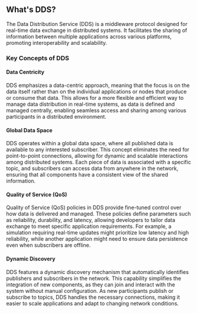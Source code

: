 ## What's DDS?
The Data Distribution Service (DDS) is a middleware protocol designed for real-time data exchange in distributed systems. It facilitates the sharing of information between multiple applications across various platforms, promoting interoperability and scalability.

### Key Concepts of DDS

#### Data Centricity

DDS emphasizes a data-centric approach, meaning that the focus is on the data itself rather than on the individual applications or nodes that produce or consume that data. This allows for a more flexible and efficient way to manage data distribution in real-time systems, as data is defined and managed centrally, enabling seamless access and sharing among various participants in a distributed environment.

#### Global Data Space

DDS operates within a global data space, where all published data is available to any interested subscriber. This concept eliminates the need for point-to-point connections, allowing for dynamic and scalable interactions among distributed systems. Each piece of data is associated with a specific topic, and subscribers can access data from anywhere in the network, ensuring that all components have a consistent view of the shared information.

#### Quality of Service (QoS)

Quality of Service (QoS) policies in DDS provide fine-tuned control over how data is delivered and managed. These policies define parameters such as reliability, durability, and latency, allowing developers to tailor data exchange to meet specific application requirements. For example, a simulation requiring real-time updates might prioritize low latency and high reliability, while another application might need to ensure data persistence even when subscribers are offline.

#### Dynamic Discovery

DDS features a dynamic discovery mechanism that automatically identifies publishers and subscribers in the network. This capability simplifies the integration of new components, as they can join and interact with the system without manual configuration. As new participants publish or subscribe to topics, DDS handles the necessary connections, making it easier to scale applications and adapt to changing network conditions.
